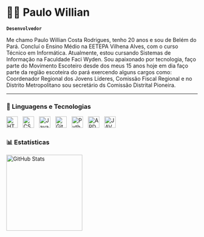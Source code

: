 # 👨‍💻 Paulo Willian

**`Desenvolvedor`**

Me chamo Paulo Willian Costa Rodrigues, tenho 20 anos e sou de Belém do Pará. Concluí o Ensino Médio na EETEPA Vilhena Alves, com o curso Técnico em Informática. Atualmente, estou cursando Sistemas de Informação na Faculdade Faci Wyden. Sou apaixonado por tecnologia, faço parte do Movimento Escoteiro desde dos meus 15 anos hoje em dia faço parte da região escoteira do pará exercendo alguns cargos como: Coordenador Regional dos Jovens Líderes, Comissão Fiscal Regional e no Distrito Metropolitano sou secretário ds Comissão Distrital Pioneira.

---

### 🤖 Linguagens e Tecnologias

<img 
    align="left" 
    alt="HTML"
    title="HTML" 
    width="30px" 
    style="padding-right: 10px;" 
    src="https://cdn.jsdelivr.net/gh/devicons/devicon@latest/icons/html5/html5-original.svg" 
/>
<img 
    align="left" 
    alt="CSS" 
    title="CSS"
    width="30px" 
    style="padding-right: 10px;" 
    src="https://cdn.jsdelivr.net/gh/devicons/devicon@latest/icons/css3/css3-original.svg" 
/>
<img 
    align="left" 
    alt="JavaScript" 
    title="JavaScript"
    width="30px" 
    style="padding-right: 10px;" 
    src="https://cdn.jsdelivr.net/gh/devicons/devicon@latest/icons/javascript/javascript-original.svg" 
/>
<img 
    align="left" 
    alt="Git" 
    title="Git"
    width="30px" 
    style="padding-right: 10px;" 
    src="https://cdn.jsdelivr.net/gh/devicons/devicon@latest/icons/git/git-original.svg" 
/>
<img 
    align="left" 
    alt="Python" 
    title="Python"
    width="30px" 
    style="padding-right: 10px;" 
    src="https://cdn.jsdelivr.net/gh/devicons/devicon@latest/icons/python/python-original.svg" 
/>
<img 
    align="left" 
    alt="ARDUINO"
    title="ARDUINO" 
    width="30px" 
    style="padding-right: 10px;" 
    src="https://brandslogos.com/wp-content/uploads/images/large/arduino-logo-1.png" 
/>
<img 
    align="left" 
    alt="JAVA"
    title="JAVA" 
    width="30px" 
    style="padding-right: 10px;" 
    src="https://images.vexels.com/media/users/3/166401/isolated/preview/b82aa7ac3f736dd78570dd3fa3fa9e24-java-programming-language-icon-by-vexels.png" 
/>

<br/>
<br/>

### 📊 Estatísticas

<p>
  <img 
    align="left" 
    alt="GitHub Stats" 
    height="200" 
    style="padding-right: 10px;" 
    src="https://github-readme-stats.vercel.app/api?username=Paulowillian1408&show_icons=true&theme=tokyonight&include_all_commits=true&locale=pt-br" 
  />
